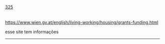 [325](https://github.com/guilhermeprokisch/guilherme/issues/325) 
###### 

https://www.wien.gv.at/english/living-working/housing/grants-funding.html


esse site tem informações

-------------------------------------------------------------------------------

